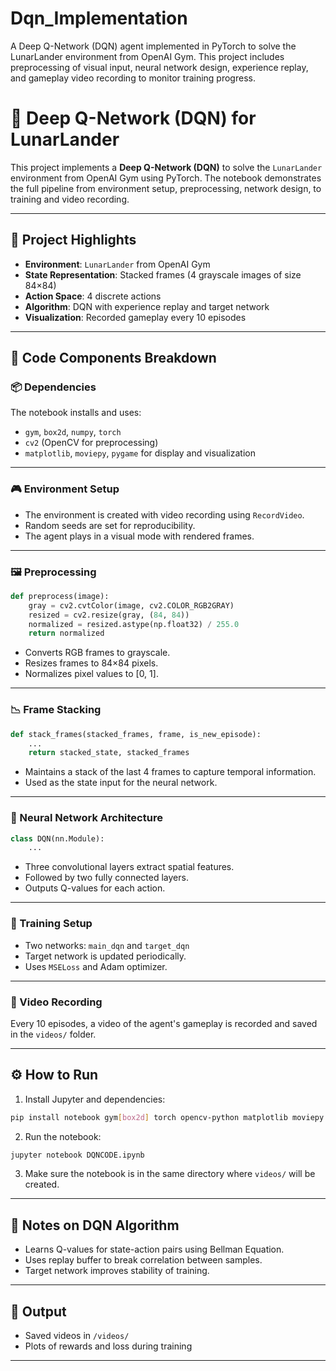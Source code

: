 # Dqn_Implementation
A Deep Q-Network (DQN) agent implemented in PyTorch to solve the LunarLander  environment from OpenAI Gym. This project includes preprocessing of visual input, neural network design, experience replay, and gameplay video recording to monitor training progress.





# 🧠 Deep Q-Network (DQN) for LunarLander

This project implements a **Deep Q-Network (DQN)** to solve the `LunarLander` environment from OpenAI Gym using PyTorch. The notebook demonstrates the full pipeline from environment setup, preprocessing, network design, to training and video recording.

---

## 📌 Project Highlights

- **Environment**: `LunarLander` from OpenAI Gym
- **State Representation**: Stacked frames (4 grayscale images of size 84×84)
- **Action Space**: 4 discrete actions
- **Algorithm**: DQN with experience replay and target network
- **Visualization**: Recorded gameplay every 10 episodes

---

## 🧱 Code Components Breakdown

### 📦 Dependencies

The notebook installs and uses:
- `gym`, `box2d`, `numpy`, `torch`
- `cv2` (OpenCV for preprocessing)
- `matplotlib`, `moviepy`, `pygame` for display and visualization

---

### 🎮 Environment Setup

- The environment is created with video recording using `RecordVideo`.
- Random seeds are set for reproducibility.
- The agent plays in a visual mode with rendered frames.

---

### 🖼️ Preprocessing

```python
def preprocess(image):
    gray = cv2.cvtColor(image, cv2.COLOR_RGB2GRAY)
    resized = cv2.resize(gray, (84, 84))
    normalized = resized.astype(np.float32) / 255.0
    return normalized
```

- Converts RGB frames to grayscale.
- Resizes frames to 84×84 pixels.
- Normalizes pixel values to [0, 1].

---

### 📉 Frame Stacking

```python
def stack_frames(stacked_frames, frame, is_new_episode):
    ...
    return stacked_state, stacked_frames
```

- Maintains a stack of the last 4 frames to capture temporal information.
- Used as the state input for the neural network.

---

### 🧠 Neural Network Architecture

```python
class DQN(nn.Module):
    ...
```

- Three convolutional layers extract spatial features.
- Followed by two fully connected layers.
- Outputs Q-values for each action.

---

### 🔁 Training Setup

- Two networks: `main_dqn` and `target_dqn`
- Target network is updated periodically.
- Uses `MSELoss` and Adam optimizer.

---

### 🎥 Video Recording

Every 10 episodes, a video of the agent's gameplay is recorded and saved in the `videos/` folder.

---

## ⚙️ How to Run

1. Install Jupyter and dependencies:

```bash
pip install notebook gym[box2d] torch opencv-python matplotlib moviepy pygame
```

2. Run the notebook:

```bash
jupyter notebook DQNCODE.ipynb
```

3. Make sure the notebook is in the same directory where `videos/` will be created.

---

## 🧠 Notes on DQN Algorithm

- Learns Q-values for state-action pairs using Bellman Equation.
- Uses replay buffer to break correlation between samples.
- Target network improves stability of training.

---

## 📂 Output

- Saved videos in `/videos/`
- Plots of rewards and loss during training

---


